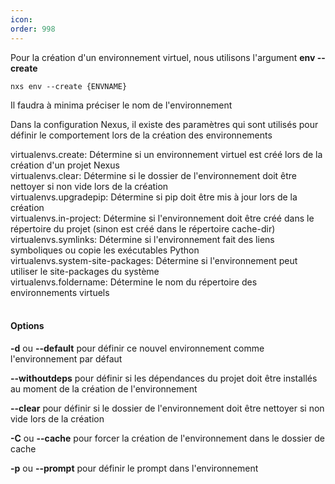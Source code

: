 ```yaml
---
icon: 
order: 998
---
```

Pour la création d'un environnement virtuel, nous utilisons l'argument **env --create**

```console
nxs env --create {ENVNAME}
```

Il faudra à minima préciser le nom de l'environnement


Dans la configuration Nexus, il existe des paramètres qui sont utilisés pour définir le comportement lors de la création des environnements

virtualenvs.create: Détermine si un environnement virtuel est créé lors de la création d'un projet Nexus<br>
virtualenvs.clear: Détermine si le dossier de l'environnement doit être nettoyer si non vide lors de la création<br>
virtualenvs.upgradepip: Détermine si pip doit être mis à jour lors de la création<br>
virtualenvs.in-project: Détermine si l'environnement doit être créé dans le répertoire du projet (sinon est créé dans le répertoire cache-dir)<br>
virtualenvs.symlinks: Détermine si l'environnement fait des liens symboliques ou copie les exécutables Python<br>
virtualenvs.system-site-packages: Détermine si l'environnement peut utiliser le site-packages du système<br>
virtualenvs.foldername: Détermine le nom du répertoire des environnements virtuels
<br><br>
#### Options

**-d** ou **--default** pour définir ce nouvel environnement comme l'environnement par défaut

**--withoutdeps** pour définir si les dépendances du projet doit être installés au moment de la création de l'environnement

**--clear** pour définir si le dossier de l'environnement doit être nettoyer si non vide lors de la création

**-C** ou **--cache** pour forcer la création de l'environnement dans le dossier de cache

**-p** ou **--prompt** pour définir le prompt dans l'environnement